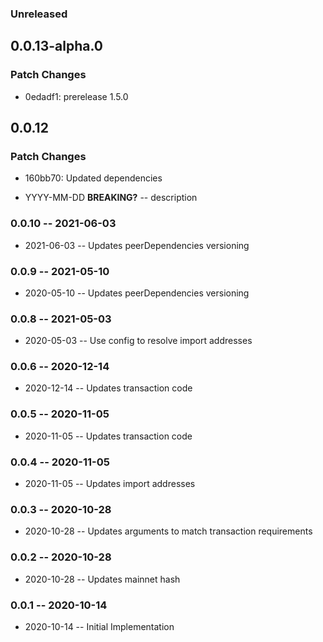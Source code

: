 ### Unreleased

## 0.0.13-alpha.0

### Patch Changes

- 0edadf1: prerelease 1.5.0

## 0.0.12

### Patch Changes

- 160bb70: Updated dependencies

- YYYY-MM-DD **BREAKING?** -- description

### 0.0.10 -- 2021-06-03

- 2021-06-03 -- Updates peerDependencies versioning

### 0.0.9 -- 2021-05-10

- 2020-05-10 -- Updates peerDependencies versioning

### 0.0.8 -- 2021-05-03

- 2020-05-03 -- Use config to resolve import addresses

### 0.0.6 -- 2020-12-14

- 2020-12-14 -- Updates transaction code

### 0.0.5 -- 2020-11-05

- 2020-11-05 -- Updates transaction code

### 0.0.4 -- 2020-11-05

- 2020-11-05 -- Updates import addresses

### 0.0.3 -- 2020-10-28

- 2020-10-28 -- Updates arguments to match transaction requirements

### 0.0.2 -- 2020-10-28

- 2020-10-28 -- Updates mainnet hash

### 0.0.1 -- 2020-10-14

- 2020-10-14 -- Initial Implementation
